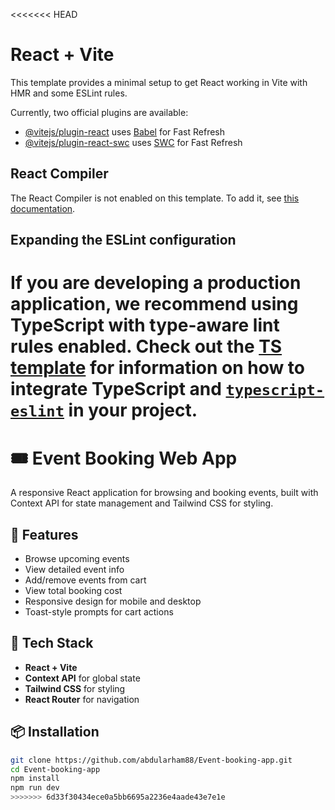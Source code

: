 <<<<<<< HEAD
# React + Vite

This template provides a minimal setup to get React working in Vite with HMR and some ESLint rules.

Currently, two official plugins are available:

- [@vitejs/plugin-react](https://github.com/vitejs/vite-plugin-react/blob/main/packages/plugin-react) uses [Babel](https://babeljs.io/) for Fast Refresh
- [@vitejs/plugin-react-swc](https://github.com/vitejs/vite-plugin-react/blob/main/packages/plugin-react-swc) uses [SWC](https://swc.rs/) for Fast Refresh

## React Compiler

The React Compiler is not enabled on this template. To add it, see [this documentation](https://react.dev/learn/react-compiler/installation).

## Expanding the ESLint configuration

If you are developing a production application, we recommend using TypeScript with type-aware lint rules enabled. Check out the [TS template](https://github.com/vitejs/vite/tree/main/packages/create-vite/template-react-ts) for information on how to integrate TypeScript and [`typescript-eslint`](https://typescript-eslint.io) in your project.
=======
# 🎟️ Event Booking Web App

A responsive React application for browsing and booking events, built with Context API for state management and Tailwind CSS for styling.

## 🚀 Features

- Browse upcoming events
- View detailed event info
- Add/remove events from cart
- View total booking cost
- Responsive design for mobile and desktop
- Toast-style prompts for cart actions

## 🧰 Tech Stack

- **React + Vite**
- **Context API** for global state
- **Tailwind CSS** for styling
- **React Router** for navigation

## 📦 Installation

```bash
git clone https://github.com/abdularham88/Event-booking-app.git
cd Event-booking-app
npm install
npm run dev
>>>>>>> 6d33f30434ece0a5bb6695a2236e4aade43e7e1e
